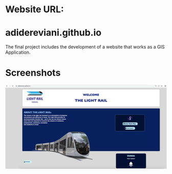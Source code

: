 # Website URL: 
adidereviani.github.io
=====================

The final project includes the development of a website that works as a GIS Application.

Screenshots
=====================
![paint software](lightrail.png)
